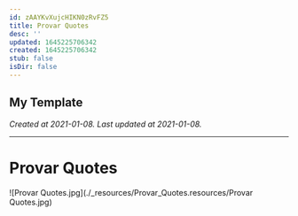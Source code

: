 ```yaml
---
id: zAAYKvXujcHIKN0zRvFZ5
title: Provar Quotes
desc: ''
updated: 1645225706342
created: 1645225706342
stub: false
isDir: false
---
```

My Template
---

_Created at 2021-01-08._
_Last updated at 2021-01-08._




---

# Provar Quotes


![Provar Quotes.jpg](./_resources/Provar_Quotes.resources/Provar Quotes.jpg)

